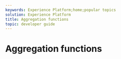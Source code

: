 ```yaml
---
keywords: Experience Platform;home;popular topics
solution: Experience Platform
title: Aggregation functions
topic: developer guide
---
```


# Aggregation functions
